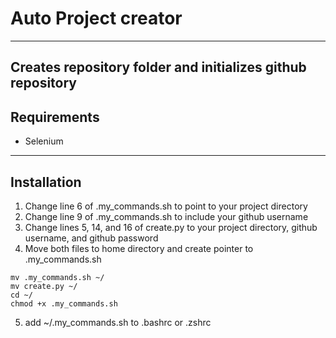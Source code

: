 # Auto Project creator
---
Creates repository folder and initializes github repository
---
## Requirements
* Selenium

---
## Installation
1. Change line 6 of .my_commands.sh to point to your project directory
2. Change line 9 of .my_commands.sh to include your github username
3. Change lines 5, 14, and 16 of create.py to your project directory, github username, and github password
4. Move both files to home directory and create pointer to .my_commands.sh
```shell
mv .my_commands.sh ~/
mv create.py ~/
cd ~/
chmod +x .my_commands.sh
```
5. add ~/.my_commands.sh to .bashrc or .zshrc

